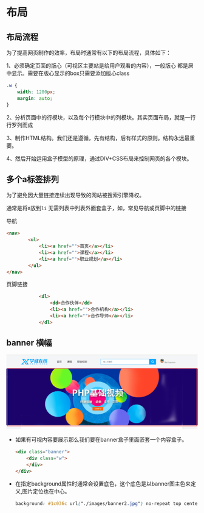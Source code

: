 # 布局

## 布局流程

为了提高网页制作的效率，布局时通常有以下的布局流程，具体如下：

1、必须确定页面的版心（可视区主要站是给用户观看的内容），一般版心 都是居中显示。需要在版心显示的box只需要添加版心class

```css
.w {
    width: 1200px;
    margin: auto;
}
```



2、分析页面中的行模块，以及每个行模块中的列模块。其实页面布局，就是一行行罗列而成

3、制作HTML结构。我们还是遵循，先有结构，后有样式的原则。结构永远最重要。

4、然后开始运用盒子模型的原理，通过DIV+CSS布局来控制网页的各个模块。

## 多个a标签排列

为了避免因大量链接连续出现导致的网站被搜索引擎降权。

通常是将a放到`li` 无需列表中列表外面套盒子，如，常见导航或页脚中的链接

导航

```html
<nav>
        <ul>
            <li><a href="">首页</a></li>
            <li><a href="">课程</a></li>
            <li><a href="">职业规划</a></li>
        </ul>
</nav>
```

页脚链接

```html
            <dl>
                <dd>合作伙伴</dd>
                <li><a href="">合作机构</a></li>
                <li><a href="">合作导师</a></li>
            </dl>
```



## banner 横幅

![image-20211018213113438](layout-images/image-20211018213113438.png)

- 如果有可视内容要展示那么我们要在banner盒子里面嵌套一个内容盒子。

  ```html
  <div class="banner">
      <div class="w">
      </div>  
  </div>    
  ```

  

- 在指定background属性时通常会设置底色，这个底色是以banner图主色来定义,图片定位也在中心。

  ```css
  background: #1c036c url("./images/banner2.jpg") no-repeat top center;
  ```

  